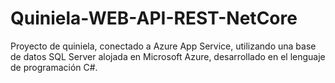 # Quiniela-WEB-API-REST-NetCore
Proyecto de quiniela, conectado a Azure App Service, utilizando una base de datos SQL Server alojada en Microsoft Azure, desarrollado en el lenguaje de programación C#.
